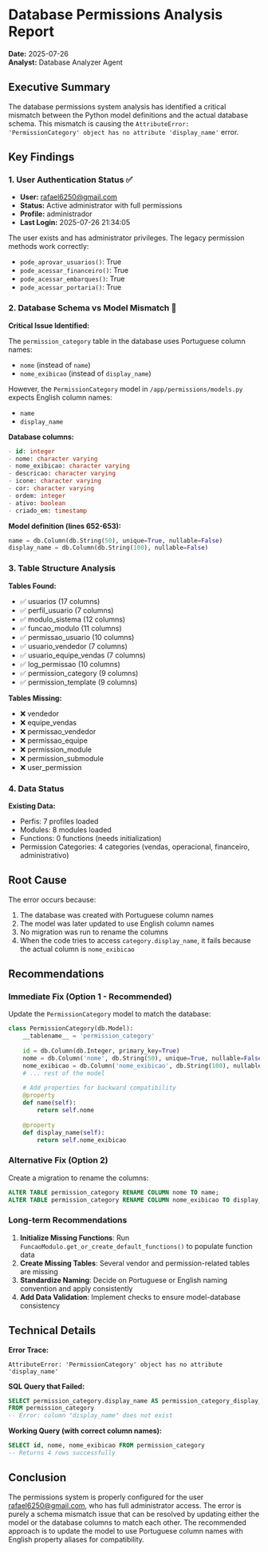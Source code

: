 # Database Permissions Analysis Report

**Date:** 2025-07-26  
**Analyst:** Database Analyzer Agent

## Executive Summary

The database permissions system analysis has identified a critical mismatch between the Python model definitions and the actual database schema. This mismatch is causing the `AttributeError: 'PermissionCategory' object has no attribute 'display_name'` error.

## Key Findings

### 1. User Authentication Status ✅
- **User:** rafael6250@gmail.com
- **Status:** Active administrator with full permissions
- **Profile:** administrador
- **Last Login:** 2025-07-26 21:34:05

The user exists and has administrator privileges. The legacy permission methods work correctly:
- `pode_aprovar_usuarios()`: True
- `pode_acessar_financeiro()`: True
- `pode_acessar_embarques()`: True
- `pode_acessar_portaria()`: True

### 2. Database Schema vs Model Mismatch 🔴

**Critical Issue Identified:**

The `permission_category` table in the database uses Portuguese column names:
- `nome` (instead of `name`)
- `nome_exibicao` (instead of `display_name`)

However, the `PermissionCategory` model in `/app/permissions/models.py` expects English column names:
- `name`
- `display_name`

**Database columns:**
```sql
- id: integer
- nome: character varying
- nome_exibicao: character varying
- descricao: character varying
- icone: character varying
- cor: character varying
- ordem: integer
- ativo: boolean
- criado_em: timestamp
```

**Model definition (lines 652-653):**
```python
name = db.Column(db.String(50), unique=True, nullable=False)
display_name = db.Column(db.String(100), nullable=False)
```

### 3. Table Structure Analysis

**Tables Found:**
- ✅ usuarios (17 columns)
- ✅ perfil_usuario (7 columns)
- ✅ modulo_sistema (12 columns)
- ✅ funcao_modulo (11 columns)
- ✅ permissao_usuario (10 columns)
- ✅ usuario_vendedor (7 columns)
- ✅ usuario_equipe_vendas (7 columns)
- ✅ log_permissao (10 columns)
- ✅ permission_category (9 columns)
- ✅ permission_template (9 columns)

**Tables Missing:**
- ❌ vendedor
- ❌ equipe_vendas
- ❌ permissao_vendedor
- ❌ permissao_equipe
- ❌ permission_module
- ❌ permission_submodule
- ❌ user_permission

### 4. Data Status

**Existing Data:**
- Perfis: 7 profiles loaded
- Modules: 8 modules loaded
- Functions: 0 functions (needs initialization)
- Permission Categories: 4 categories (vendas, operacional, financeiro, administrativo)

## Root Cause

The error occurs because:
1. The database was created with Portuguese column names
2. The model was later updated to use English column names
3. No migration was run to rename the columns
4. When the code tries to access `category.display_name`, it fails because the actual column is `nome_exibicao`

## Recommendations

### Immediate Fix (Option 1 - Recommended)
Update the `PermissionCategory` model to match the database:

```python
class PermissionCategory(db.Model):
    __tablename__ = 'permission_category'
    
    id = db.Column(db.Integer, primary_key=True)
    nome = db.Column('nome', db.String(50), unique=True, nullable=False)  # Map to 'nome' column
    nome_exibicao = db.Column('nome_exibicao', db.String(100), nullable=False)  # Map to 'nome_exibicao'
    # ... rest of the model
    
    # Add properties for backward compatibility
    @property
    def name(self):
        return self.nome
    
    @property
    def display_name(self):
        return self.nome_exibicao
```

### Alternative Fix (Option 2)
Create a migration to rename the columns:

```sql
ALTER TABLE permission_category RENAME COLUMN nome TO name;
ALTER TABLE permission_category RENAME COLUMN nome_exibicao TO display_name;
```

### Long-term Recommendations

1. **Initialize Missing Functions**: Run `FuncaoModulo.get_or_create_default_functions()` to populate function data
2. **Create Missing Tables**: Several vendor and permission-related tables are missing
3. **Standardize Naming**: Decide on Portuguese or English naming convention and apply consistently
4. **Add Data Validation**: Implement checks to ensure model-database consistency

## Technical Details

**Error Trace:**
```
AttributeError: 'PermissionCategory' object has no attribute 'display_name'
```

**SQL Query that Failed:**
```sql
SELECT permission_category.display_name AS permission_category_display_name
FROM permission_category
-- Error: column "display_name" does not exist
```

**Working Query (with correct column names):**
```sql
SELECT id, nome, nome_exibicao FROM permission_category
-- Returns 4 rows successfully
```

## Conclusion

The permissions system is properly configured for the user rafael6250@gmail.com, who has full administrator access. The error is purely a schema mismatch issue that can be resolved by updating either the model or the database columns to match each other. The recommended approach is to update the model to use Portuguese column names with English property aliases for compatibility.